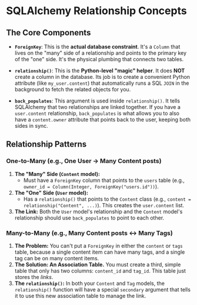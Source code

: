 # SQLAlchemy Relationship Concepts

## The Core Components

- **`ForeignKey`**: This is the **actual database constraint**. It's a `Column` that lives on the "many" side of a relationship and points to the primary key of the "one" side. It's the physical plumbing that connects two tables.

- **`relationship()`**: This is the **Python-level "magic" helper**. It does **NOT** create a column in the database. Its job is to create a convenient Python attribute (like `my_user.content`) that automatically runs a SQL `JOIN` in the background to fetch the related objects for you.

- **`back_populates`**: This argument is used inside `relationship()`. It tells SQLAlchemy that two relationships are linked together. If you have a `user.content` relationship, `back_populates` is what allows you to also have a `content.owner` attribute that points back to the user, keeping both sides in sync.

## Relationship Patterns

### One-to-Many (e.g., One User -> Many Content posts)

1.  **The "Many" Side (`Content` model):**
    - Must have a `ForeignKey` column that points to the `users` table (e.g., `owner_id = Column(Integer, ForeignKey("users.id"))`).
2.  **The "One" Side (`User` model):**
    - Has a `relationship()` that points to the `Content` class (e.g., `content = relationship("Content", ...)`). This creates the `user.content` list.
3.  **The Link:** Both the `User` model's relationship and the `Content` model's relationship should use `back_populates` to point to each other.

### Many-to-Many (e.g., Many Content posts <-> Many Tags)

1.  **The Problem:** You can't put a `ForeignKey` in either the `content` or `tags` table, because a single content item can have many tags, and a single tag can be on many content items.
2.  **The Solution: An Association Table.** You must create a third, simple table that only has two columns: `content_id` and `tag_id`. This table just stores the *links*.
3.  **The `relationship()`:** In both your `Content` and `Tag` models, the `relationship()` function will have a special `secondary` argument that tells it to use this new association table to manage the link.